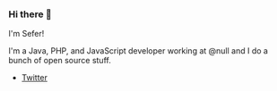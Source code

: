 ### Hi there 👋

I'm Sefer!

I'm a Java, PHP, and JavaScript developer working at @null and I do a bunch of open source stuff.

- <a href="https://twitter.com/seferbee0">Twitter
